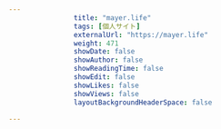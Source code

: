 ---
                title: "mayer.life"
                tags: [個人サイト]
                externalUrl: "https://mayer.life"
                weight: 471
                showDate: false
                showAuthor: false
                showReadingTime: false
                showEdit: false
                showLikes: false
                showViews: false
                layoutBackgroundHeaderSpace: false
                ---

